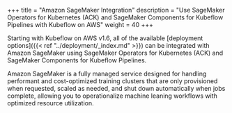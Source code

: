 +++
title = "Amazon SageMaker Integration"
description = "Use SageMaker Operators for Kubernetes (ACK) and SageMaker Components for Kubeflow Pipelines with Kubeflow on AWS"
weight = 40
+++

Starting with Kubeflow on AWS v1.6, all of the available [deployment options]({{< ref "../deployment/_index.md" >}}) can be integrated with Amazon SageMaker using SageMaker Operators for Kubernetes (ACK) and SageMaker Components for Kubeflow Pipelines. 

Amazon SageMaker is a fully managed service designed for handling performant and cost-optimized training clusters that are only provisioned when requested, scaled as needed, and shut down automatically when jobs complete, allowing you to operationalize machine leaning workflows with optimized resource utilization.



